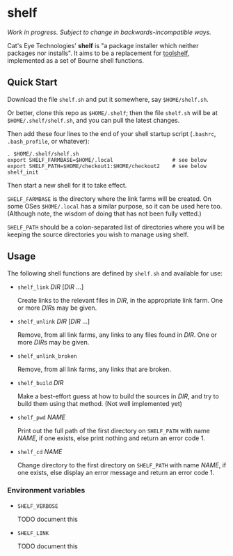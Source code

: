shelf
=====

*Work in progress.  Subject to change in backwards-incompatible ways.*

Cat's Eye Technologies' **shelf** is "a package installer which
neither packages nor installs".  It aims to be a replacement for
[toolshelf](https://github.com/catseye/toolshelf), implemented as a
set of Bourne shell functions.

Quick Start
-----------

Download the file `shelf.sh` and put it somewhere, say `$HOME/shelf.sh`.

Or better, clone this repo as `$HOME/.shelf`; then the file `shelf.sh`
will be at `$HOME/.shelf/shelf.sh`, and you can pull the latest changes.

Then add these four lines to the end of your shell startup script
(`.bashrc`, `.bash_profile`, or whatever):

    . $HOME/.shelf/shelf.sh
    export SHELF_FARMBASE=$HOME/.local                   # see below
    export SHELF_PATH=$HOME/checkout1:$HOME/checkout2    # see below
    shelf_init

Then start a new shell for it to take effect.

`SHELF_FARMBASE` is the directory where the link farms will be created.
On some OSes `$HOME/.local` has a similar purpose, so it can be used here
too.  (Although note, the wisdom of doing that has not been fully vetted.)

`SHELF_PATH` should be a colon-separated list of directories where you
will be keeping the source directories you wish to manage using shelf.

Usage
-----

The following shell functions are defined by `shelf.sh` and available for use:

*   `shelf_link` *DIR* [*DIR* ...]
    
    Create links to the relevant files in *DIR*, in the appropriate link farm.
    One or more *DIR*s may be given.

*   `shelf_unlink` *DIR* [*DIR* ...]
    
    Remove, from all link farms, any links to any files found in *DIR*.
    One or more *DIR*s may be given.

*   `shelf_unlink_broken`
    
    Remove, from all link farms, any links that are broken.

*   `shelf_build` *DIR*
    
    Make a best-effort guess at how to build the sources in *DIR*, and try to
    build them using that method.  (Not well implemented yet)

*   `shelf_pwd` *NAME*
    
    Print out the full path of the first directory on `SHELF_PATH` with name
    *NAME*, if one exists, else print nothing and return an error code 1.

*   `shelf_cd` *NAME*
    
    Change directory to the first directory on `SHELF_PATH` with name *NAME*,
    if one exists, else display an error message and return an error code 1.

### Environment variables

*   `SHELF_VERBOSE`
    
    TODO document this
    
*   `SHELF_LINK`
    
    TODO document this
